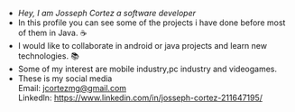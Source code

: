 - _Hey, I am Josseph Cortez a software developer_ 
- In this profile you can see some of the projects i have done before most of them in Java. ☕
- I would like to collaborate in android or java projects and learn new technologies. 📚
- Some of my interest are mobile industry,pc industry and videogames.
- These is my social media \
 Email:  jcortezmg@gmail.com \
 Linkedln: https://www.linkedin.com/in/josseph-cortez-211647195/  
